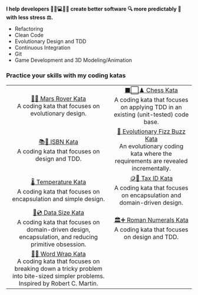 **I help developers :woman_office_worker::computer::man_office_worker: create better software :mag: more predictably :compass: with less stress :balance_scale:.**

* Refactoring
* Clean Code
* Evolutionary Design and TDD
* Continuous Integration
* Git
* Game Development and 3D Modeling/Animation

### Practice your skills with my coding katas

| | |
|:-------:|:------:|
| [:satellite::space_invader: Mars Rover Kata](https://github.com/kraemer-raimund/mars-rover-kata)<br>A coding kata that focuses on evolutionary design. | [:black_large_square::white_large_square::chess_pawn: Chess Kata](https://github.com/kraemer-raimund/chess-kata)<br>A coding kata that focuses on applying TDD in an existing (unit-tested) code base. |
| [:books::open_book: ISBN Kata](https://github.com/kraemer-raimund/isbn-kata)<br>A coding kata that focuses on design and TDD. | [:jigsaw: Evolutionary Fizz Buzz Kata](https://github.com/kraemer-raimund/evolutionary-fizz-buzz-kata)<br>An evolutionary coding kata where the requirements are revealed incrementally. |
| [:thermometer: Temperature Kata](https://github.com/kraemer-raimund/temperature-kata)<br>A coding kata that focuses on encapsulation and simple design. | [:coin::receipt: Tax ID Kata](https://github.com/kraemer-raimund/tax-id-kata)<br>A coding kata that focuses on encapsulation and domain-driven design. |
| [:floppy_disk::cd: Data Size Kata](https://github.com/kraemer-raimund/data-size-kata)<br>A coding kata that focuses on domain-driven design, encapsulation, and reducing primitive obsession. | [:classical_building::heavy_plus_sign: Roman Numerals Kata](https://github.com/kraemer-raimund/roman-numerals-kata)<br>A coding kata that focuses on design and TDD. |
| [:page_facing_up::scroll: Word Wrap Kata](https://github.com/kraemer-raimund/word-wrap-kata)<br>A coding kata that focuses on breaking down a tricky problem into bite-sized simpler problems. Inspired by Robert C. Martin. |
